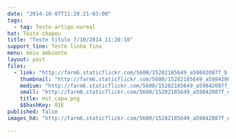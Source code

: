 ```yaml
---
date: "2014-10-07T11:20:21-03:00"
tags:
  - tag: Teste-artigo-normal
hat: Teste chapeu
title: "Teste titulo 7/10/2014 11:20:10"
support_line: Teste linha fina
menu: meio ambiente
layout: post
files:
  - link: "http://farm6.staticflickr.com/5600/15282185649_a59842087f_b.jpg"
    thumbnail: "http://farm6.staticflickr.com/5600/15282185649_a59842087f_t.jpg"
    medium: "http://farm6.staticflickr.com/5600/15282185649_a59842087f_z.jpg"
    small: "http://farm6.staticflickr.com/5600/15282185649_a59842087f_n.jpg"
    title: mst_capa.png
    $$hashKey: 01E
published: false
images_hd: "http://farm6.staticflickr.com/5600/15282185649_a59842087f_n.jpg"

---
```

